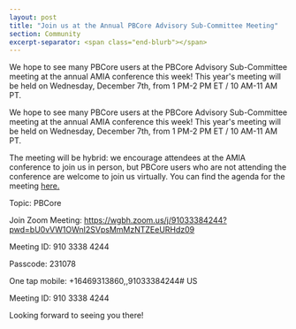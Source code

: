 ```yaml
---
layout: post
title: "Join us at the Annual PBCore Advisory Sub-Committee Meeting"
section: Community
excerpt-separator: <span class="end-blurb"></span>
---
```


We hope to see many PBCore users at the PBCore Advisory Sub-Committee meeting at the annual AMIA conference this week! This year's meeting will be held on Wednesday, December 7th, from 1 PM-2 PM ET / 10 AM-11 AM PT. 
<span class="end-blurb"></span>

We hope to see many PBCore users at the PBCore Advisory Sub-Committee meeting at the annual AMIA conference this week! This year's meeting will be held on Wednesday, December 7th, from 1 PM-2 PM ET / 10 AM-11 AM PT. 

The meeting will be hybrid: we encourage attendees at the AMIA conference to join us in person, but PBCore users who are not attending the conference are welcome to join us virtually. You can find the agenda for the meeting <a href="https://docs.google.com/document/d/1P2q04qHa9HuEVwxh7BVfJa6_zjIFGtCISM38sTGIQXI/edit?usp=sharing">here.</a>

Topic: PBCore

Join Zoom Meeting: https://wgbh.zoom.us/j/91033384244?pwd=bU0vVW1OWnI2SVpsMmMzNTZEeURHdz09

Meeting ID: 910 3338 4244

Passcode: 231078

One tap mobile: +16469313860,,91033384244# US
        
Meeting ID: 910 3338 4244

Looking forward to seeing you there!

